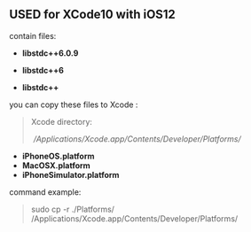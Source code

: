 ## USED for XCode10 with iOS12

contain files:

- **libstdc++6.0.9**

- **libstdc++6**

- **libstdc++**

  

you can copy these files to Xcode : 

> Xcode directory:
>
> ​	*/Applications/Xcode.app/Contents/Developer/Platforms/*

- **iPhoneOS.platform**
- **MacOSX.platform**
- **iPhoneSimulator.platform**



command example:

> sudo cp -r ./Platforms/ /Applications/Xcode.app/Contents/Developer/Platforms/